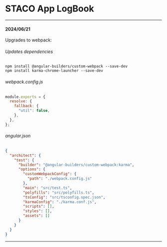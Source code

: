 # STACO App LogBook

---

#### 2024/06/21

Upgrades to webpack:

###### Updates dependencies

```shell
npm install @angular-builders/custom-webpack --save-dev
npm install karma-chrome-launcher --save-dev
```

###### webpack.config.js

```javascript
module.exports = {
  resolve: {
    fallback: {
      "util": false,
    },
  },
};
```

###### angular.json

```json
{
  "architect": {
    "test": {
      "builder": "@angular-builders/custom-webpack:karma",
      "options": {
        "customWebpackConfig": {
          "path": "./webpack.config.js"
        },
        "main": "src/test.ts",
        "polyfills": "src/polyfills.ts",
        "tsConfig": "src/tsconfig.spec.json",
        "karmaConfig": "./karma.conf.js",
        "scripts": [],
        "styles": [],
        "assets": []
      }
    }
  }
}
```

---
